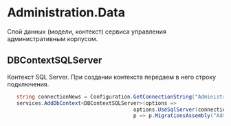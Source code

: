# Administration.Data #

Слой данных (модели, контекст) сервиса управления административным корпусом.

## DBContextSQLServer ##

Контекст SQL Server. При создании контекста передаем в него строку подключения.

```c#
   string connectionNews = Configuration.GetConnectionString("AdministrationConnection");
   services.AddDbContext<DBContextSQLServer>(options => 
                                         options.UseSqlServer(connectionNews, 
                                         p => p.MigrationsAssembly("Administration.API")));
```
